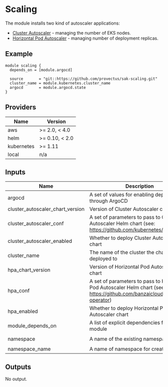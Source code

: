 # Scaling

The module installs two kind of autoscaler applications: 
- [Cluster Autoscaler](https://github.com/kubernetes/autoscaler) - managing the number of EKS nodes.
- [Horizontal Pod Autoscaler](https://github.com/banzaicloud/hpa-operator) - managing number of deployment replicas.

## Example

``` hcl
module scaling {
  depends_on = [module.argocd]

  source       = "git::https://github.com/provectus/sak-scaling.git"
  cluster_name = module.kubernetes.cluster_name
  argocd       = module.argocd.state
}
```

## Providers
| Name | Version |
|------|---------|
| aws | >= 2.0, < 4.0 |
| helm | >= 0.10, < 2.0 |
| kubernetes | >= 1.11 |
| local | n/a |

## Inputs
| Name | Description | Type | Default | Required |
|------|-------------|------|---------|:-----:|
| argocd | A set of values for enabling deployment through ArgoCD | `map(string)` | `{}` | no |
| cluster\_autoscaler\_chart\_version | Version of Cluster Autoscaler chart | `string` | `"7.2.2"` | no |
| cluster\_autoscaler\_conf | A set of parameters to pass to Cluster Autoscaler Helm chart (see: https://github.com/kubernetes/autoscaler) | `map` | `{}` | no |
| cluster\_autoscaler\_enabled | Whether to deploy Cluster Autoscaler chart | `bool` | `true` | no |
| cluster\_name | The name of the cluster the charts will be deployed to | `string` | n/a | yes |
| hpa\_chart\_version | Version of Horizontal Pod Autoscaler chart | `string` | `"0.2.4"` | no |
| hpa\_conf | A set of parameters to pass to Horizontal Pod Autoscaler Helm chart (see: https://github.com/banzaicloud/hpa-operator) | `map` | `{}` | no |
| hpa\_enabled | Whether to deploy Horizontal Pod Autoscaler chart | `bool` | `true` | no |
| module\_depends\_on | A list of explicit dependencies for the module | `list` | `[]` | no |
| namespace | A name of the existing namespace | `string` | `"kube-system"` | no |
| namespace\_name | A name of namespace for creating | `string` | `"scaling"` | no |

## Outputs
No output.
